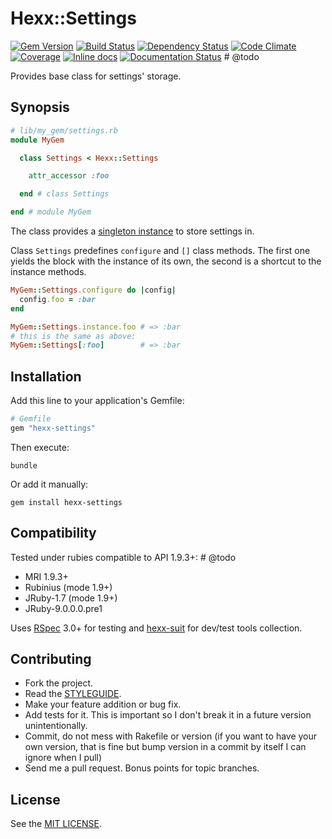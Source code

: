 Hexx::Settings
===================

[![Gem Version](https://img.shields.io/gem/v/hexx-settings.svg?style=flat)][gem]
[![Build Status](https://img.shields.io/travis/nepalez/hexx-settings/master.svg?style=flat)][travis]
[![Dependency Status](https://img.shields.io/gemnasium/nepalez/hexx-settings.svg?style=flat)][gemnasium]
[![Code Climate](https://img.shields.io/codeclimate/github/nepalez/hexx-settings.svg?style=flat)][codeclimate]
[![Coverage](https://img.shields.io/coveralls/nepalez/hexx-settings.svg?style=flat)][coveralls]
[![Inline docs](http://inch-ci.org/github/nepalez/hexx-settings.svg)][inch]
[![Documentation Status](https://readthedocs.org/projects/attestor/badge/?version=latest)][readthedocs] # @todo

[codeclimate]: https://codeclimate.com/github/nepalez/hexx-settings
[coveralls]: https://coveralls.io/r/nepalez/hexx-settings
[gem]: https://rubygems.org/gems/hexx-settings
[gemnasium]: https://gemnasium.com/nepalez/hexx-settings
[travis]: https://travis-ci.org/nepalez/hexx-settings
[inch]: https://inch-ci.org/github/nepalez/hexx-settings
[readthedocs]: https://readthedocs.org/projects/attestor/?badge=latest

Provides base class for settings' storage.

Synopsis
--------

```ruby
# lib/my_gem/settings.rb
module MyGem

  class Settings < Hexx::Settings

    attr_accessor :foo

  end # class Settings

end # module MyGem
```

The class provides a [singleton instance] to store settings in.

Class `Settings` predefines `configure` and `[]` class methods.
The first one yields the block with the instance of its own, the second
is a shortcut to the instance methods.

```ruby
MyGem::Settings.configure do |config|
  config.foo = :bar
end

MyGem::Settings.instance.foo # => :bar
# this is the same as above:
MyGem::Settings[:foo]        # => :bar
```

[singleton instance]: http://ruby-doc.org/stdlib-1.9.3/libdoc/singleton/rdoc/Singleton.html

Installation
------------

Add this line to your application's Gemfile:

```ruby
# Gemfile
gem "hexx-settings"
```

Then execute:

```
bundle
```

Or add it manually:

```
gem install hexx-settings
```

Compatibility
-------------

Tested under rubies compatible to API 1.9.3+: # @todo

* MRI 1.9.3+
* Rubinius (mode 1.9+)
* JRuby-1.7 (mode 1.9+)
* JRuby-9.0.0.0.pre1

Uses [RSpec] 3.0+ for testing and [hexx-suit] for dev/test tools collection.

[RSpec]: http://rspec.info/
[hexx-suit]: http://github.com/nepalez/hexx-suit

Contributing
------------

* Fork the project.
* Read the [STYLEGUIDE](config/metrics/STYLEGUIDE).
* Make your feature addition or bug fix.
* Add tests for it. This is important so I don't break it in a
  future version unintentionally.
* Commit, do not mess with Rakefile or version
  (if you want to have your own version, that is fine but bump version
  in a commit by itself I can ignore when I pull)
* Send me a pull request. Bonus points for topic branches.

License
-------

See the [MIT LICENSE](LICENSE).
